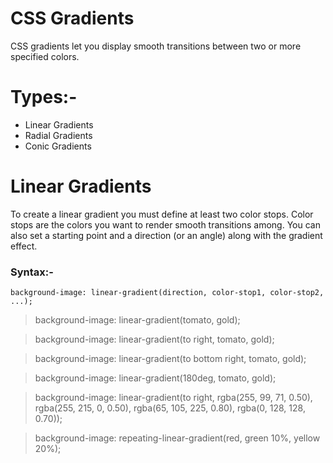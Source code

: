 # CSS Gradients
CSS gradients let you display smooth transitions between two or more specified colors.

# Types:-
<ul>
  <li>Linear Gradients</li>
  <li>Radial Gradients</li>
  <li>Conic Gradients</li>
</ul>

# Linear Gradients
To create a linear gradient you must define at least two color stops. Color stops are the colors you want to render smooth transitions among. You can also set a starting point and a direction (or an angle) along with the gradient effect.

### Syntax:-
```
background-image: linear-gradient(direction, color-stop1, color-stop2, ...);
```

> background-image: linear-gradient(tomato, gold);

> background-image: linear-gradient(to right, tomato, gold);

> background-image: linear-gradient(to bottom right, tomato, gold);

> background-image: linear-gradient(180deg, tomato, gold);

> background-image: linear-gradient(to right, rgba(255, 99, 71, 0.50), rgba(255, 215, 0, 0.50), rgba(65, 105, 225, 0.80), rgba(0, 128, 128, 0.70));

> background-image: repeating-linear-gradient(red, green 10%, yellow 20%);

